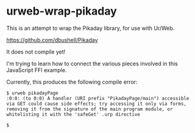 # urweb-wrap-pikaday

This is an attempt to wrap the Pikaday library, for use with Ur/Web. 

https://github.com/dbushell/Pikaday

It does not compile yet!

I'm trying to learn how to connect the various pieces involved in this JavaScript FFI example.

Currently, this produces the following compile error:
```
$ urweb pikadayPage
:0:0: (to 0:0) A handler (URI prefix "PikadayPage/main") accessible via GET could cause side effects; try accessing it only via forms, removing it from the signature of the main program module, or whitelisting it with the 'safeGet' .urp directive

$
```
